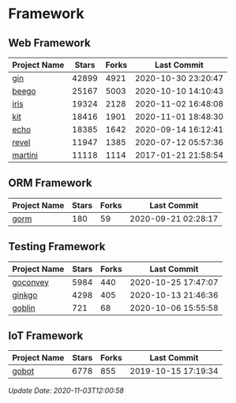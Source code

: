 # Framework

## Web Framework
| Project Name | Stars | Forks | Last Commit |
| ------------ | ----- | ----- | ----------- |
| [gin](https://github.com/gin-gonic/gin) | 42899 | 4921 | 2020-10-30 23:20:47 |
| [beego](https://github.com/astaxie/beego) | 25167 | 5003 | 2020-10-10 14:10:43 |
| [iris](https://github.com/kataras/iris) | 19324 | 2128 | 2020-11-02 16:48:08 |
| [kit](https://github.com/go-kit/kit) | 18416 | 1901 | 2020-11-01 18:48:30 |
| [echo](https://github.com/labstack/echo) | 18385 | 1642 | 2020-09-14 16:12:41 |
| [revel](https://github.com/revel/revel) | 11947 | 1385 | 2020-07-12 05:57:36 |
| [martini](https://github.com/go-martini/martini) | 11118 | 1114 | 2017-01-21 21:58:54 |

## ORM Framework
| Project Name | Stars | Forks | Last Commit |
| ------------ | ----- | ----- | ----------- |
| [gorm](https://github.com/jinzhu/gorm) | 180 | 59 | 2020-09-21 02:28:17 |

## Testing Framework
| Project Name | Stars | Forks | Last Commit |
| ------------ | ----- | ----- | ----------- |
| [goconvey](https://github.com/smartystreets/goconvey) | 5984 | 440 | 2020-10-25 17:47:07 |
| [ginkgo](https://github.com/onsi/ginkgo) | 4298 | 405 | 2020-10-13 21:46:36 |
| [goblin](https://github.com/franela/goblin) | 721 | 68 | 2020-10-06 15:55:58 |

## IoT Framework
| Project Name | Stars | Forks | Last Commit |
| ------------ | ----- | ----- | ----------- |
| [gobot](https://github.com/hybridgroup/gobot) | 6778 | 855 | 2019-10-15 17:19:34 |

*Update Date: 2020-11-03T12:00:58*